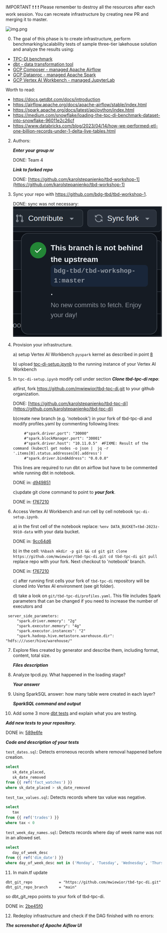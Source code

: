 IMPORTANT ❗ ❗ ❗ Please remember to destroy all the resources after each work session. You can recreate infrastructure by creating new PR and merging it to master.

![img.png](doc/figures/destroy.png)


0. The goal of this phase is to create infrastructure, perform benchmarking/scalability tests of sample three-tier lakehouse solution and analyze the results using:
* [TPC-DI benchmark](https://www.tpc.org/tpcdi/)
* [dbt - data transformation tool](https://www.getdbt.com/)
* [GCP Composer - managed Apache Airflow](https://cloud.google.com/composer?hl=pl)
* [GCP Dataproc - managed Apache Spark](https://spark.apache.org/)
* [GCP Vertex AI Workbench - managed JupyterLab](https://cloud.google.com/vertex-ai-notebooks?hl=pl)

Worth to read:
* https://docs.getdbt.com/docs/introduction
* https://airflow.apache.org/docs/apache-airflow/stable/index.html
* https://spark.apache.org/docs/latest/api/python/index.html
* https://medium.com/snowflake/loading-the-tpc-di-benchmark-dataset-into-snowflake-96011e2c26cf
* https://www.databricks.com/blog/2023/04/14/how-we-performed-etl-one-billion-records-under-1-delta-live-tables.html


2. Authors:

   ***Enter your group nr***

   DONE:
   Team 4

   ***Link to forked repo***

   DONE:
   [https://github.com/karolstepanienko/tbd-workshop-1](https://github.com/karolstepanienko/tbd-workshop-1)


3. Sync your repo with https://github.com/bdg-tbd/tbd-workshop-1.

   DONE: sync was not necessary:
   ![sync-not-necessary.png](doc/figures/phase2/sync-not-necessary.png)


4. Provision your infrastructure.

    a) setup Vertex AI Workbench `pyspark` kernel as described in point [8](https://github.com/bdg-tbd/tbd-workshop-1/tree/v1.0.32#project-setup) 

    b) upload [tpc-di-setup.ipynb](https://github.com/bdg-tbd/tbd-workshop-1/blob/v1.0.36/notebooks/tpc-di-setup.ipynb) to the running instance of your Vertex AI Workbench


5. In `tpc-di-setup.ipynb` modify cell under section ***Clone tbd-tpc-di repo***:

   a)first, fork https://github.com/mwiewior/tbd-tpc-di.git to your github organization.

   DONE:
   [https://github.com/karolstepanienko/tbd-tpc-di](https://github.com/karolstepanienko/tbd-tpc-di)

   b)create new branch (e.g. 'notebook') in your fork of tbd-tpc-di and modify profiles.yaml by commenting following lines:
   ```  
        #"spark.driver.port": "30000"
        #"spark.blockManager.port": "30001"
        #"spark.driver.host": "10.11.0.5"  #FIXME: Result of the command (kubectl get nodes -o json |  jq -r '.items[0].status.addresses[0].address')
        #"spark.driver.bindAddress": "0.0.0.0"
   ```
   This lines are required to run dbt on airflow but have to be commented while running dbt in notebook.

   DONE in:
   [d949851](https://github.com/karolstepanienko/tbd-tpc-di/commit/d949851299633ffa68745d40ec05a44ec46e7602)

   c)update git clone command to point to ***your fork***.

   DONE in:
   [f767210](https://github.com/karolstepanienko/tbd-workshop-1/commit/f7672107a56d1a5bab90fa89fc348ef061e9ca1f)


6. Access Vertex AI Workbench and run cell by cell notebook `tpc-di-setup.ipynb`.

   a) in the first cell of the notebook replace: `%env DATA_BUCKET=tbd-2023z-9910-data` with your data bucket.

   DONE in:
   [9cc64d6](https://github.com/karolstepanienko/tbd-workshop-1/commit/9cc64d685c9299d35e06d8e9f505d4b4a3a6d837)

   b) in the cell:
         ```%%bash
         mkdir -p git && cd git
         git clone https://github.com/mwiewior/tbd-tpc-di.git
         cd tbd-tpc-di
         git pull
         ```
      replace repo with your fork. Next checkout to 'notebook' branch.

   DONE in:
   [f767210](https://github.com/karolstepanienko/tbd-workshop-1/commit/f7672107a56d1a5bab90fa89fc348ef061e9ca1f)

   c) after running first cells your fork of `tbd-tpc-di` repository will be cloned into Vertex AI  environment (see git folder).

   d) take a look on `git/tbd-tpc-di/profiles.yaml`. This file includes Spark parameters that can be changed if you need to increase the number of executors and
  ```
   server_side_parameters:
       "spark.driver.memory": "2g"
       "spark.executor.memory": "4g"
       "spark.executor.instances": "2"
       "spark.hadoop.hive.metastore.warehouse.dir": "hdfs:///user/hive/warehouse/"
  ```


7. Explore files created by generator and describe them, including format, content, total size.

   ***Files description***

8. Analyze tpcdi.py. What happened in the loading stage?

   ***Your answer***

9. Using SparkSQL answer: how many table were created in each layer?

   ***SparkSQL command and output***

10. Add some 3 more [dbt tests](https://docs.getdbt.com/docs/build/tests) and explain what you are testing.

   ***Add new tests to your repository.***

   DONE in:
   [589e6fe](https://github.com/karolstepanienko/tbd-tpc-di/commit/589e6fe621381eb57237d3d3344fb0d4d8d61e14)

   ***Code and description of your tests***

   `test_dates.sql`: Detects erroneous records where removal happened before creation.
   ```SQL
   select
      sk_date_placed,
      sk_date_removed
   from {{ ref('fact_watches') }}
   where sk_date_placed > sk_date_removed
   ```

   `test_tax_values.sql`: Detects records where tax value was negative.
   ```SQL
   select
      tax
   from {{ ref('trades') }}
   where tax < 0
   ```

   `test_week_day_names.sql`: Detects records where day of week name was not in an allowed set.
   ```SQL
   select
      day_of_week_desc
   from {{ ref('dim_date') }}
   where day_of_week_desc not in ('Monday', 'Tuesday', 'Wednesday', 'Thursday', 'Friday', 'Saturday', 'Sunday')
   ```

11. In main.tf update
   ```
   dbt_git_repo            = "https://github.com/mwiewior/tbd-tpc-di.git"
   dbt_git_repo_branch     = "main"
   ```
   so dbt_git_repo points to your fork of tbd-tpc-di.

   DONE in:
   [2be45f0](https://github.com/karolstepanienko/tbd-workshop-1/commit/2be45f054fe7b54aa2975924d4845d25ddc06540)

12. Redeploy infrastructure and check if the DAG finished with no errors:

***The screenshot of Apache Aiflow UI***
